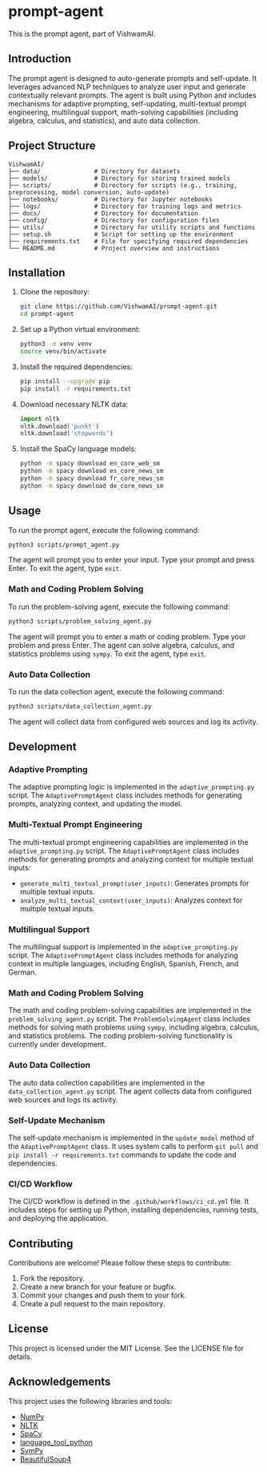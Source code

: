 # prompt-agent

This is the prompt agent, part of VishwamAI.

## Introduction

The prompt agent is designed to auto-generate prompts and self-update. It leverages advanced NLP techniques to analyze user input and generate contextually relevant prompts. The agent is built using Python and includes mechanisms for adaptive prompting, self-updating, multi-textual prompt engineering, multilingual support, math-solving capabilities (including algebra, calculus, and statistics), and auto data collection.

## Project Structure

```
VishwamAI/
├── data/               # Directory for datasets
├── models/             # Directory for storing trained models
├── scripts/            # Directory for scripts (e.g., training, preprocessing, model conversion, auto-update)
├── notebooks/          # Directory for Jupyter notebooks
├── logs/               # Directory for training logs and metrics
├── docs/               # Directory for documentation
├── config/             # Directory for configuration files
├── utils/              # Directory for utility scripts and functions
├── setup.sh            # Script for setting up the environment
├── requirements.txt    # File for specifying required dependencies
└── README.md           # Project overview and instructions
```

## Installation

1. Clone the repository:
   ```bash
   git clone https://github.com/VishwamAI/prompt-agent.git
   cd prompt-agent
   ```

2. Set up a Python virtual environment:
   ```bash
   python3 -m venv venv
   source venv/bin/activate
   ```

3. Install the required dependencies:
   ```bash
   pip install --upgrade pip
   pip install -r requirements.txt
   ```

4. Download necessary NLTK data:
   ```python
   import nltk
   nltk.download('punkt')
   nltk.download('stopwords')
   ```

5. Install the SpaCy language models:
   ```bash
   python -m spacy download en_core_web_sm
   python -m spacy download es_core_news_sm
   python -m spacy download fr_core_news_sm
   python -m spacy download de_core_news_sm
   ```

## Usage

To run the prompt agent, execute the following command:
```bash
python3 scripts/prompt_agent.py
```

The agent will prompt you to enter your input. Type your prompt and press Enter. To exit the agent, type `exit`.

### Math and Coding Problem Solving

To run the problem-solving agent, execute the following command:
```bash
python3 scripts/problem_solving_agent.py
```

The agent will prompt you to enter a math or coding problem. Type your problem and press Enter. The agent can solve algebra, calculus, and statistics problems using `sympy`. To exit the agent, type `exit`.

### Auto Data Collection

To run the data collection agent, execute the following command:
```bash
python3 scripts/data_collection_agent.py
```

The agent will collect data from configured web sources and log its activity.

## Development

### Adaptive Prompting

The adaptive prompting logic is implemented in the `adaptive_prompting.py` script. The `AdaptivePromptAgent` class includes methods for generating prompts, analyzing context, and updating the model.

### Multi-Textual Prompt Engineering

The multi-textual prompt engineering capabilities are implemented in the `adaptive_prompting.py` script. The `AdaptivePromptAgent` class includes methods for generating prompts and analyzing context for multiple textual inputs:
- `generate_multi_textual_prompt(user_inputs)`: Generates prompts for multiple textual inputs.
- `analyze_multi_textual_context(user_inputs)`: Analyzes context for multiple textual inputs.

### Multilingual Support

The multilingual support is implemented in the `adaptive_prompting.py` script. The `AdaptivePromptAgent` class includes methods for analyzing context in multiple languages, including English, Spanish, French, and German.

### Math and Coding Problem Solving

The math and coding problem-solving capabilities are implemented in the `problem_solving_agent.py` script. The `ProblemSolvingAgent` class includes methods for solving math problems using `sympy`, including algebra, calculus, and statistics problems. The coding problem-solving functionality is currently under development.

### Auto Data Collection

The auto data collection capabilities are implemented in the `data_collection_agent.py` script. The agent collects data from configured web sources and logs its activity.

### Self-Update Mechanism

The self-update mechanism is implemented in the `update_model` method of the `AdaptivePromptAgent` class. It uses system calls to perform `git pull` and `pip install -r requirements.txt` commands to update the code and dependencies.

### CI/CD Workflow

The CI/CD workflow is defined in the `.github/workflows/ci_cd.yml` file. It includes steps for setting up Python, installing dependencies, running tests, and deploying the application.

## Contributing

Contributions are welcome! Please follow these steps to contribute:

1. Fork the repository.
2. Create a new branch for your feature or bugfix.
3. Commit your changes and push them to your fork.
4. Create a pull request to the main repository.

## License

This project is licensed under the MIT License. See the LICENSE file for details.

## Acknowledgements

This project uses the following libraries and tools:
- [NumPy](https://numpy.org/)
- [NLTK](https://www.nltk.org/)
- [SpaCy](https://spacy.io/)
- [language_tool_python](https://github.com/jxmorris12/language_tool_python)
- [SymPy](https://www.sympy.org/)
- [BeautifulSoup4](https://www.crummy.com/software/BeautifulSoup/bs4/doc/)
